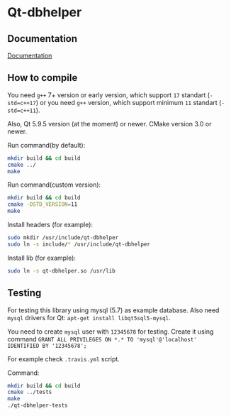 # Qt-dbhelper

## Documentation

[Documentation](https://github.com/Chukak/qt-dbhelper/wiki)

## How to compile

You need `g++` 7+ version or early version, which support `17` standart (`-std=c++17`) or you need `g++` version, which support minimum `11` standart (`-std=c++11`).

Also, Qt 5.9.5 version (at the moment) or newer. CMake version 3.0 or newer.

Run command(by default):
```bash
mkdir build && cd build
cmake ../
make
```

Run command(custom version):
```bash
mkdir build && cd build
cmake -DSTD_VERSION=11
make
```

Install headers (for example):
```bash
sudo mkdir /usr/include/qt-dbhelper
sudo ln -s include/* /usr/include/qt-dbhelper
```

Install lib (for example):
```bash
sudo ln -s qt-dbhelper.so /usr/lib
```

## Testing 

For testing this library using mysql (5.7) as example database. 
Also need `mysql` drivers for Qt: `apt-get install libqt5sql5-mysql`.

You need to create `mysql` user with `12345678` for testing. 
Create it using command `GRANT ALL PRIVILEGES ON *.* TO 'mysql'@'localhost' IDENTIFIED BY '12345678';`

For example check `.travis.yml` script.

Command:
```bash
mkdir build && cd build
cmake ../tests
make 
./qt-dbhelper-tests
```
